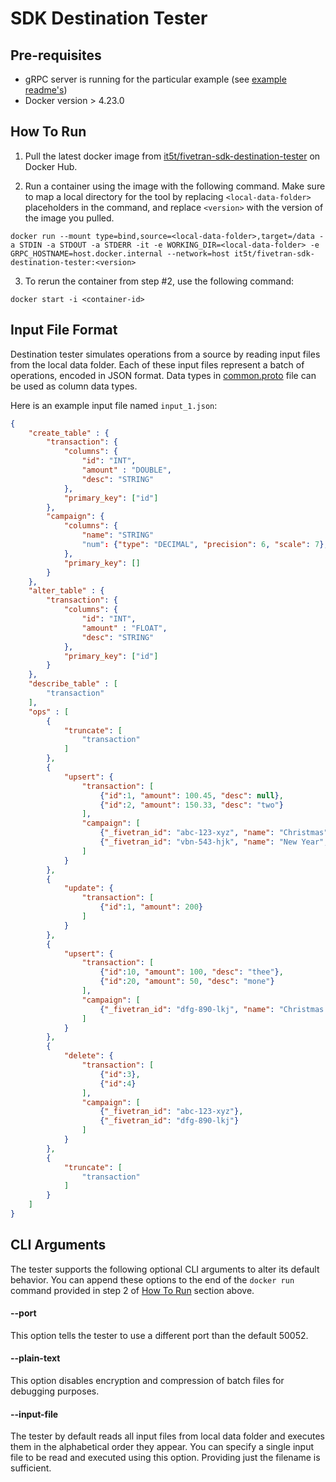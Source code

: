 # SDK Destination Tester

## Pre-requisites
- gRPC server is running for the particular example (see [example readme's](/examples/destination/))
- Docker version > 4.23.0

## How To Run
1. Pull the latest docker image from [it5t/fivetran-sdk-destination-tester](https://hub.docker.com/repository/docker/it5t/fivetran-sdk-destination-tester/general) on Docker Hub.

2. Run a container using the image with the following command. Make sure to map a local directory for the tool by replacing `<local-data-folder>` placeholders in the command, and replace `<version>` with the version of the image you pulled.

```
docker run --mount type=bind,source=<local-data-folder>,target=/data -a STDIN -a STDOUT -a STDERR -it -e WORKING_DIR=<local-data-folder> -e GRPC_HOSTNAME=host.docker.internal --network=host it5t/fivetran-sdk-destination-tester:<version> 
```

3. To rerun the container from step #2, use the following command:

```
docker start -i <container-id>
```

## Input File Format

Destination tester simulates operations from a source by reading input files from the local data folder. Each of these input files represent a batch of operations, encoded in JSON format. Data types in [common.proto](https://github.com/fivetran/fivetran_sdk/blob/main/common.proto#L73) file can be used as column data types.

Here is an example input file named `input_1.json`:

```json
{
    "create_table" : {
        "transaction": {
            "columns": {
                "id": "INT",
                "amount" : "DOUBLE",
                "desc": "STRING"
            },
            "primary_key": ["id"]
        },
        "campaign": {
            "columns": {
                "name": "STRING"
                "num": {"type": "DECIMAL", "precision": 6, "scale": 7},
            },
            "primary_key": []
        }
    },
    "alter_table" : {
        "transaction": {
            "columns": {
                "id": "INT",
                "amount" : "FLOAT",
                "desc": "STRING"
            },
            "primary_key": ["id"]
        }
    },
    "describe_table" : [
        "transaction"
    ],
    "ops" : [
        {
            "truncate": [
                "transaction"
            ]
        },
        {
            "upsert": {
                "transaction": [
                    {"id":1, "amount": 100.45, "desc": null},
                    {"id":2, "amount": 150.33, "desc": "two"}
                ],
                "campaign": [
                    {"_fivetran_id": "abc-123-xyz", "name": "Christmas", "num": 100.23},
                    {"_fivetran_id": "vbn-543-hjk", "name": "New Year", "num": 200.56}
                ]
            }
        },
        {
            "update": {
                "transaction": [
                    {"id":1, "amount": 200}
                ]
            }
        },
        {
            "upsert": {
                "transaction": [
                    {"id":10, "amount": 100, "desc": "thee"},
                    {"id":20, "amount": 50, "desc": "mone"}
                ],
                "campaign": [
                    {"_fivetran_id": "dfg-890-lkj", "name": "Christmas 2", "num": 400.32}
                ]
            }
        },
        {
            "delete": {
                "transaction": [
                    {"id":3},
                    {"id":4}
                ],
                "campaign": [
                    {"_fivetran_id": "abc-123-xyz"},
                    {"_fivetran_id": "dfg-890-lkj"}
                ]
            }
        },
        {
            "truncate": [
                "transaction"
            ]
        }
    ]
}

```

## CLI Arguments

The tester supports the following optional CLI arguments to alter its default behavior. You can append these options to the end of the `docker run` command provided in step 2 of [How To Run](https://github.com/fivetran/fivetran_sdk/tree/main/tools/destination-tester#how-to-run) section above.

#### --port
This option tells the tester to use a different port than the default 50052.

#### --plain-text
This option disables encryption and compression of batch files for debugging purposes.

#### --input-file
The tester by default reads all input files from local data folder and executes them in the alphabetical order they appear. You can specify a single input file to be read and executed using this option. Providing just the filename is sufficient.
